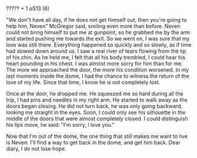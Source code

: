 ????? + 1 α513 (6)

"We don”t have all day, if he does not get himself out, then you're going to help him, Neven" McGregor said, smiling even more than before. Neven could not bring himself to put me at gunpoint, so he grabbed me by the arm and started pushing me towards the exit. So we went on, I was sure that my love was still there. Everything happened so quickly and so slowly, as if time had slowed down around us. I saw a real river of tears flowing from the tip of his chin. As he held me, I felt that all his body trembled, I could hear his heart pounding in his chest. I was almost more sorry for him than for me. The more we approached the door, the more his condition worsened. In my last moments inside the dome, I had the chance to witness the return of the love of my life. Since that time, I know he is not completely lost.

Once at the door, he dropped me. He squeezed me so hard during all the trip, I had pins and needles in my right arm. He started to walk away as the doors began closing. He did not turn back, he was only going backward, looking me straight in the eyes. Soon, I could only see his silhouette in the middle of the doors that were almost completely closed. I could distinguish his lips move, he said: "I'm sorry, I love you."

Now that I'm out of the dome, the one thing that still makes me want to live is Neven. I'll find a way to get back in the dome, and get him back. Dear diary, I do not lose hope.
